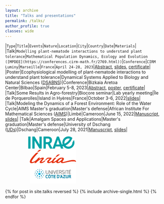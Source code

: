 ```yaml
---
layout: archive
title: "Talks and presentations"
permalink: /talks/
author_profile: true
classes: wide
---
```



|`Type`|`Title`|`Events`|`Nature`|`Location`|`City`|`Country`|`Date`|`Materials`|
|Talk|`Modelling plant-nematode interactions to understand plant tolerance`|`Mathematical Population Dynamics, Ecology and Evolution ([MPDEE](https://conferences.cirm-math.fr/2769.html))`|`Conference`|`CIRM Luminy`|`Marseille`|`France`|`April 24-28, 2023`|[Abstract](../../files/abstract_marseille_april_2023.pdf), [slides](../../files/talk_marseille_april_2023.pdf), [certificate](../../files/certificate_mpdee_conf_april_2023.pdf)|
|Poster|Ecophysiological modelling of plant-nematode interactions to understand plant tolerance|Dynamical Systems Applied to Biology and Natural Sciences ([DSABNS](https://sites.google.com/bcamath.org/dsabns2023/home?authuser=0))|Conference|Bizkaia Aretoa Center|Bilbao|Spain|February 5-8, 2023|[Abstract](../../files/abstract_dsabns_conf_feb_2023.pdf), [poster](../../files/poster_dsabns_conf_feb_2023.pdf), [certificate](../../files/certificate_dsabns_conf_feb_2023.pdf)|
|Talk|Some Results in Agro-forestry|Biocore seminar|Lab yearly meeting|Île de Porquerolles|Island in Hyères|France|October 3-6, 2022|[slides](../../files/porquerolles_seminar_october_2022.pdf)|
|Talk|Modeling the Dynamics of a Forest Environment: Role of the Water Cycle|AIMS Master's graduation|Master's defense|African Institute For Mathematical Sciences ([AIMS](https://aims-cameroon.org/))|Limbé|Cameroon|June 15, 2022|[Manuscript](../../files/aims_master_thesis_2022.pdf), [slides](../../files/aims_thesis_defense_june_2022.pdf)|
|Talk|Amalgam Spaces and Applications|Master's graduation|Master's defense|University of Dschang ([UDs](https://www.univ-dschang.org/))|Dschang|Cameroon|July 28, 2021|[Manuscript](../../files/uds_master_thesis_2021.pdf), [slides](../../files/uds_thesis_defense_july_2021.pdf)|

<img src="../images/Inrae.png" width="150" hspace="75"> <img src="../images/Inria.png" width="150" hspace="80"> <img src="../images/UCA1.jpg" width="150" hspace="80"><br clear="left">

{% for post in site.talks reversed %}
  {% include archive-single.html %}
{% endfor %}
